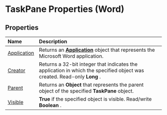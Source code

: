 
# TaskPane Properties (Word)

## Properties



|**Name**|**Description**|
|:-----|:-----|
|[Application](7f4062c5-953a-df79-3a45-d28fc27ca8c8.md)|Returns an  **[Application](d1cf6f8f-4e88-bf01-93b4-90a83f79cb44.md)** object that represents the Microsoft Word application.|
|[Creator](b83d57c4-8300-4906-c69a-322d69f6c01e.md)|Returns a 32-bit integer that indicates the application in which the specified object was created. Read-only  **Long** .|
|[Parent](e6c2a992-75ff-3f46-382d-173daad70138.md)|Returns an  **Object** that represents the parent object of the specified **TaskPane** object.|
|[Visible](f7d52701-558d-9fdd-be0e-2d2fb07e8c02.md)| **True** if the specified object is visible. Read/write **Boolean** .|
